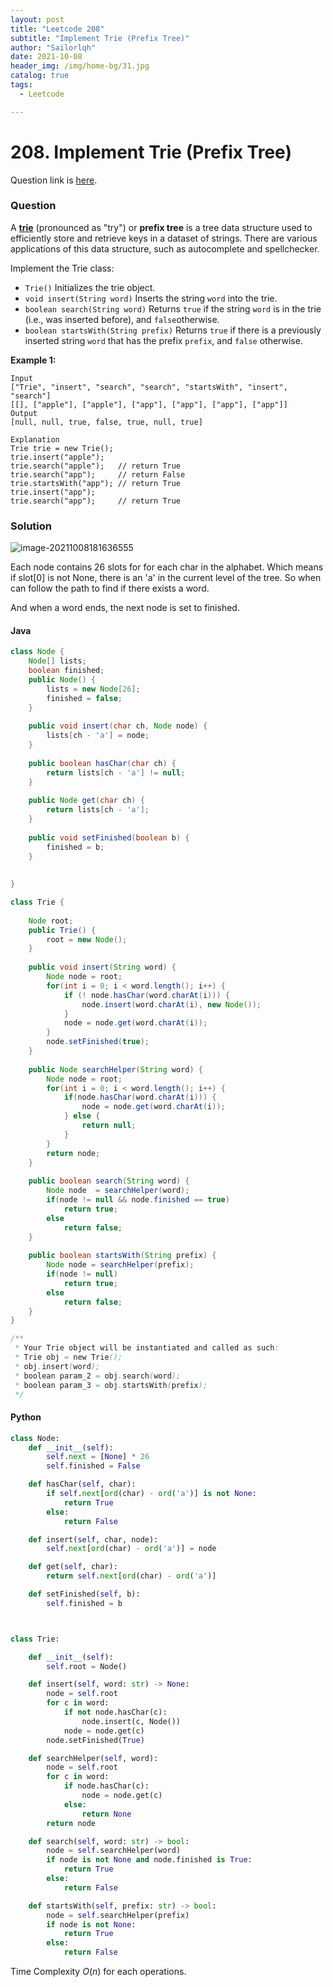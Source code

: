 ```yaml
---
layout: post
title: "Leetcode 208"
subtitle: "Implement Trie (Prefix Tree)"
author: "Sailorlqh"
date: 2021-10-08
header_img: /img/home-bg/31.jpg
catalog: true
tags:
  - Leetcode

---
```


# 208. Implement Trie (Prefix Tree)

Question link is [here](https://leetcode.com/problems/implement-trie-prefix-tree/).

### Question

A [**trie**](https://en.wikipedia.org/wiki/Trie) (pronounced as "try") or **prefix tree** is a tree data structure used to efficiently store and retrieve keys in a dataset of strings. There are various applications of this data structure, such as autocomplete and spellchecker.

Implement the Trie class:

- `Trie()` Initializes the trie object.
- `void insert(String word)` Inserts the string `word` into the trie.
- `boolean search(String word)` Returns `true` if the string `word` is in the trie (i.e., was inserted before), and `false`otherwise.
- `boolean startsWith(String prefix)` Returns `true` if there is a previously inserted string `word` that has the prefix `prefix`, and `false` otherwise.

 

**Example 1:**

```
Input
["Trie", "insert", "search", "search", "startsWith", "insert", "search"]
[[], ["apple"], ["apple"], ["app"], ["app"], ["app"], ["app"]]
Output
[null, null, true, false, true, null, true]

Explanation
Trie trie = new Trie();
trie.insert("apple");
trie.search("apple");   // return True
trie.search("app");     // return False
trie.startsWith("app"); // return True
trie.insert("app");
trie.search("app");     // return True
```

### Solution

![image-20211008181636555](~public/lc-solution-imgs/lc-208-img1.jpg)

Each node contains 26 slots for for each char in the alphabet. Which means if slot[0] is not None, there is an 'a' in the current level of the tree. So when can follow the path to find if there exists a word. 

And when a word ends, the next node is set to finished. 

#### Java

```java
class Node {
    Node[] lists;
    boolean finished;
    public Node() {
        lists = new Node[26];
        finished = false;
    }
    
    public void insert(char ch, Node node) {
        lists[ch - 'a'] = node;
    }
    
    public boolean hasChar(char ch) {
        return lists[ch - 'a'] != null;
    }
    
    public Node get(char ch) {
        return lists[ch - 'a'];
    }
    
    public void setFinished(boolean b) {
        finished = b;
    }
    
    
}

class Trie {
    
    Node root;
    public Trie() {
        root = new Node();
    }
    
    public void insert(String word) {
        Node node = root;
        for(int i = 0; i < word.length(); i++) {
            if (! node.hasChar(word.charAt(i))) {
                node.insert(word.charAt(i), new Node());
            }
            node = node.get(word.charAt(i));
        }
        node.setFinished(true);
    }
    
    public Node searchHelper(String word) {
        Node node = root;
        for(int i = 0; i < word.length(); i++) {
            if(node.hasChar(word.charAt(i))) {
                node = node.get(word.charAt(i));
            } else {
                return null;
            }
        }
        return node;
    }
    
    public boolean search(String word) {
        Node node  = searchHelper(word);
        if(node != null && node.finished == true)
            return true;
        else
            return false;
    }
    
    public boolean startsWith(String prefix) {
        Node node = searchHelper(prefix);
        if(node != null)
            return true;
        else
            return false;
    }
}

/**
 * Your Trie object will be instantiated and called as such:
 * Trie obj = new Trie();
 * obj.insert(word);
 * boolean param_2 = obj.search(word);
 * boolean param_3 = obj.startsWith(prefix);
 */
```

#### Python

```python
class Node:
    def __init__(self):
        self.next = [None] * 26
        self.finished = False

    def hasChar(self, char):
        if self.next[ord(char) - ord('a')] is not None:
            return True
        else:
            return False

    def insert(self, char, node):
        self.next[ord(char) - ord('a')] = node

    def get(self, char):
        return self.next[ord(char) - ord('a')]

    def setFinished(self, b):
        self.finished = b



class Trie:

    def __init__(self):
        self.root = Node()

    def insert(self, word: str) -> None:
        node = self.root
        for c in word:
            if not node.hasChar(c):
                node.insert(c, Node())
            node = node.get(c)
        node.setFinished(True)

    def searchHelper(self, word):
        node = self.root
        for c in word:
            if node.hasChar(c):
                node = node.get(c)
            else:
                return None
        return node

    def search(self, word: str) -> bool:
        node = self.searchHelper(word)
        if node is not None and node.finished is True:
            return True
        else:
            return False

    def startsWith(self, prefix: str) -> bool:
        node = self.searchHelper(prefix)
        if node is not None:
            return True
        else:
            return False
```

Time Complexity $O(n)$ for each operations.